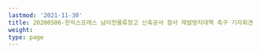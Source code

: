 ```yaml
---
lastmod: '2021-11-30'
title: 20200506-한익스프레스 남이천물류창고 신축공사 참사 재발방지대책 촉구 기자회견
weight: 
type: page
---
```

